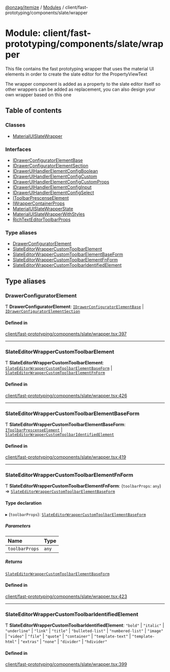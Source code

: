 [@onzag/itemize](../README.md) / [Modules](../modules.md) / client/fast-prototyping/components/slate/wrapper

# Module: client/fast-prototyping/components/slate/wrapper

This file contains the fast prototyping wrapper that uses the material UI elements
in order to create the slate editor for the PropertyViewText

The wrapper component is added as a property to the slate editor itself so other wrappers
can be added as replacement, you can also design your own wrapper based on this one

## Table of contents

### Classes

- [MaterialUISlateWrapper](../classes/client_fast_prototyping_components_slate_wrapper.MaterialUISlateWrapper.md)

### Interfaces

- [IDrawerConfiguratorElementBase](../interfaces/client_fast_prototyping_components_slate_wrapper.IDrawerConfiguratorElementBase.md)
- [IDrawerConfiguratorElementSection](../interfaces/client_fast_prototyping_components_slate_wrapper.IDrawerConfiguratorElementSection.md)
- [IDrawerUIHandlerElementConfigBoolean](../interfaces/client_fast_prototyping_components_slate_wrapper.IDrawerUIHandlerElementConfigBoolean.md)
- [IDrawerUIHandlerElementConfigCustom](../interfaces/client_fast_prototyping_components_slate_wrapper.IDrawerUIHandlerElementConfigCustom.md)
- [IDrawerUIHandlerElementConfigCustomProps](../interfaces/client_fast_prototyping_components_slate_wrapper.IDrawerUIHandlerElementConfigCustomProps.md)
- [IDrawerUIHandlerElementConfigInput](../interfaces/client_fast_prototyping_components_slate_wrapper.IDrawerUIHandlerElementConfigInput.md)
- [IDrawerUIHandlerElementConfigSelect](../interfaces/client_fast_prototyping_components_slate_wrapper.IDrawerUIHandlerElementConfigSelect.md)
- [IToolbarPrescenseElement](../interfaces/client_fast_prototyping_components_slate_wrapper.IToolbarPrescenseElement.md)
- [IWrapperContainerProps](../interfaces/client_fast_prototyping_components_slate_wrapper.IWrapperContainerProps.md)
- [MaterialUISlateWrapperState](../interfaces/client_fast_prototyping_components_slate_wrapper.MaterialUISlateWrapperState.md)
- [MaterialUISlateWrapperWithStyles](../interfaces/client_fast_prototyping_components_slate_wrapper.MaterialUISlateWrapperWithStyles.md)
- [RichTextEditorToolbarProps](../interfaces/client_fast_prototyping_components_slate_wrapper.RichTextEditorToolbarProps.md)

### Type aliases

- [DrawerConfiguratorElement](client_fast_prototyping_components_slate_wrapper.md#drawerconfiguratorelement)
- [SlateEditorWrapperCustomToolbarElement](client_fast_prototyping_components_slate_wrapper.md#slateeditorwrappercustomtoolbarelement)
- [SlateEditorWrapperCustomToolbarElementBaseForm](client_fast_prototyping_components_slate_wrapper.md#slateeditorwrappercustomtoolbarelementbaseform)
- [SlateEditorWrapperCustomToolbarElementFnForm](client_fast_prototyping_components_slate_wrapper.md#slateeditorwrappercustomtoolbarelementfnform)
- [SlateEditorWrapperCustomToolbarIdentifiedElement](client_fast_prototyping_components_slate_wrapper.md#slateeditorwrappercustomtoolbaridentifiedelement)

## Type aliases

### DrawerConfiguratorElement

Ƭ **DrawerConfiguratorElement**: [`IDrawerConfiguratorElementBase`](../interfaces/client_fast_prototyping_components_slate_wrapper.IDrawerConfiguratorElementBase.md) \| [`IDrawerConfiguratorElementSection`](../interfaces/client_fast_prototyping_components_slate_wrapper.IDrawerConfiguratorElementSection.md)

#### Defined in

[client/fast-prototyping/components/slate/wrapper.tsx:397](https://github.com/onzag/itemize/blob/5c2808d3/client/fast-prototyping/components/slate/wrapper.tsx#L397)

___

### SlateEditorWrapperCustomToolbarElement

Ƭ **SlateEditorWrapperCustomToolbarElement**: [`SlateEditorWrapperCustomToolbarElementBaseForm`](client_fast_prototyping_components_slate_wrapper.md#slateeditorwrappercustomtoolbarelementbaseform) \| [`SlateEditorWrapperCustomToolbarElementFnForm`](client_fast_prototyping_components_slate_wrapper.md#slateeditorwrappercustomtoolbarelementfnform)

#### Defined in

[client/fast-prototyping/components/slate/wrapper.tsx:426](https://github.com/onzag/itemize/blob/5c2808d3/client/fast-prototyping/components/slate/wrapper.tsx#L426)

___

### SlateEditorWrapperCustomToolbarElementBaseForm

Ƭ **SlateEditorWrapperCustomToolbarElementBaseForm**: [`IToolbarPrescenseElement`](../interfaces/client_fast_prototyping_components_slate_wrapper.IToolbarPrescenseElement.md) \| [`SlateEditorWrapperCustomToolbarIdentifiedElement`](client_fast_prototyping_components_slate_wrapper.md#slateeditorwrappercustomtoolbaridentifiedelement)

#### Defined in

[client/fast-prototyping/components/slate/wrapper.tsx:419](https://github.com/onzag/itemize/blob/5c2808d3/client/fast-prototyping/components/slate/wrapper.tsx#L419)

___

### SlateEditorWrapperCustomToolbarElementFnForm

Ƭ **SlateEditorWrapperCustomToolbarElementFnForm**: (`toolbarProps`: `any`) => [`SlateEditorWrapperCustomToolbarElementBaseForm`](client_fast_prototyping_components_slate_wrapper.md#slateeditorwrappercustomtoolbarelementbaseform)

#### Type declaration

▸ (`toolbarProps`): [`SlateEditorWrapperCustomToolbarElementBaseForm`](client_fast_prototyping_components_slate_wrapper.md#slateeditorwrappercustomtoolbarelementbaseform)

##### Parameters

| Name | Type |
| :------ | :------ |
| `toolbarProps` | `any` |

##### Returns

[`SlateEditorWrapperCustomToolbarElementBaseForm`](client_fast_prototyping_components_slate_wrapper.md#slateeditorwrappercustomtoolbarelementbaseform)

#### Defined in

[client/fast-prototyping/components/slate/wrapper.tsx:423](https://github.com/onzag/itemize/blob/5c2808d3/client/fast-prototyping/components/slate/wrapper.tsx#L423)

___

### SlateEditorWrapperCustomToolbarIdentifiedElement

Ƭ **SlateEditorWrapperCustomToolbarIdentifiedElement**: ``"bold"`` \| ``"italic"`` \| ``"underline"`` \| ``"link"`` \| ``"title"`` \| ``"bulleted-list"`` \| ``"numbered-list"`` \| ``"image"`` \| ``"video"`` \| ``"file"`` \| ``"quote"`` \| ``"container"`` \| ``"template-text"`` \| ``"template-html"`` \| ``"extras"`` \| ``"none"`` \| ``"divider"`` \| ``"hdivider"``

#### Defined in

[client/fast-prototyping/components/slate/wrapper.tsx:399](https://github.com/onzag/itemize/blob/5c2808d3/client/fast-prototyping/components/slate/wrapper.tsx#L399)
